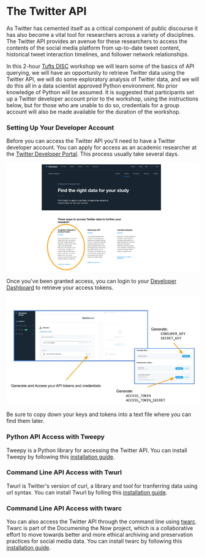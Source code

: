 # The Twitter API

As Twitter has cemented itself as a critical component of public discourse it has also become a vital tool for researchers across a variety of disciplines. The Twitter API provides an avenue for these researchers to access the contents of the social media platform from up-to-date tweet content, historical tweet interaction timelines, and follower network relationships.  

In this 2-hour [Tufts DISC](https://disc.tufts.edu/) workshop we will learn some of the basics of API querying, we will have an opportunity to retrieve Twitter data using the Twitter API, we will do some exploratory analysis of Twitter data, and we will do this all in a data scientist approved Python environment. No prior knowledge of Python will be assumed. It is suggested that participants set up a Twitter developer account prior to the workshop, using the instructions below, but for those who are unable to do so, credentials for a group account will also be made available for the duration of the workshop.

### Setting Up Your Developer Account

Before you can access the Twitter API you'll need to have a Twitter developer account.  You can apply for access as an academic researcher at the [Twitter Developer Portal](https://developer.twitter.com/en/solutions/academic-research/products-for-researchers).  This process usually take several days.

![setup.jpg](assets/img/setup.jpg)

Once you've been granted access, you can login to your [Developer Dashboard](https://developer.twitter.com/en/portal/dashboard) to retrieve your access tokens. 

![tokens.jpg](assets/img/tokens.jpg)

Be sure to copy down your keys and tokens into a text file where you can find them later. 

### Python API Access with Tweepy

Tweepy is a Python library for accessing the Twitter API.  You can install Tweepy by following this [installation guide](https://docs.tweepy.org/en/latest/install.html).  

### Command Line API Access with Twurl

Twurl is Twitter's version of curl, a library and tool for tranferring data using url syntax. You can install Twurl by folling this [installation guide](https://developer.twitter.com/en/docs/tutorials/using-twurl).


### Command Line API Access with twarc

You can also access the Twitter API through the command line using [twarc](https://github.com/DocNow/twarc).  Twarc is part of the Documening the Now project, which is a collaborative effort to move towards better and more ethical archiving and preservation practices for social media data.  You can install twarc by following this [installation guide](https://twarc-project.readthedocs.io/en/latest/). 
